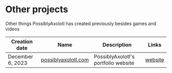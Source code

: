 # Other projects

Other things PossiblyAxolotl has created previously besides games and videos

|Creation date|Name|Description|Links|
|-------------|----|-----------|-----|
|December 6, 2023|[possiblyaxolotl.com](/possiblyaxolotl_com)|PossiblyAxolotl's portfolio website|[website](https://www.possiblyaxolotl.com)|
